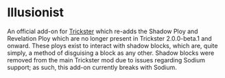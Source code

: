 # Illusionist

An official add-on for [Trickster](https://github.com/enjarai/trickster) which re-adds the Shadow Ploy and Revelation Ploy which are no longer present in Trickster 2.0.0-beta.1 and onward. These ploys exist to interact with shadow blocks, which are, quite simply, a method of disguising a block as any other. Shadow blocks were removed from the main Trickster mod due to issues regarding Sodium support; as such, this add-on currently breaks with Sodium.
